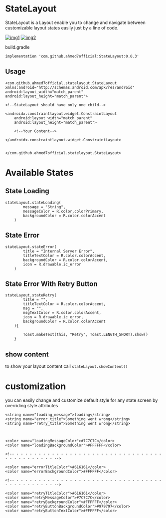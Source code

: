 StateLayout
===========

StateLayout is a Layout enable you to change and navigate between customizable layout states easily just by a line of code.



[![img1][1]][1]
[![img2][2]][2]



build.gradle


    implementation 'com.github.ahmed7official:StateLayout:0.0.3'


Usage
-------

    <com.github.ahmed7official.statelayout.StateLayout
    xmlns:android="http://schemas.android.com/apk/res/android"
    android:layout_width="match_parent"
    android:layout_height="match_parent">

    <!--StateLayout should have only one child-->
    
    <androidx.constraintlayout.widget.ConstraintLayout
        android:layout_width="match_parent"
        android:layout_height="match_parent">
        
        <!--Your Content-->
        
    </androidx.constraintlayout.widget.ConstraintLayout>
    
    
    </com.github.ahmed7official.statelayout.StateLayout>



Available States
================

State Loading
-------

    stateLayout.stateLoading(
            message = "String",
            messageColor = R.color.colorPrimary,
            backgroundColor = R.color.colorAccent
        )

State Error
-----

    stateLayout.stateError(
            title = "Internal Server Error",
            titleTextColor = R.color.colorAccent,
            backgroundColor = R.color.colorAccent,
            icon = R.drawable.ic_error
        )


State Error With Retry Button
-----------------------

    stateLayout.stateRetry(
            title = "",
            titleTextColor = R.color.colorAccent,
            msg = "",
            msgTextColor = R.color.colorAccent,
            icon = R.drawable.ic_error,
            backgroundColor = R.color.colorAccent
        ){

            Toast.makeText(this, "Retry", Toast.LENGTH_SHORT).show()
        }



show content
------------

to show your layout content call `stateLayout.showContent()`


customization
=============

you can easily change and customize default style for any state screen by overriding style attributes

    <string name="loading_message">loading</string>
    <string name="error_title">Something went wrong</string>
    <string name="retry_title">Something went wrong</string>



    <color name="loadingMessageColor">#7C7C7C</color>
    <color name="loadingBackgroundColor">#FFFFFF</color>

    <!-- - - - - - - - - - - - - - - - - - - - - - - - - - - - - - - - - - - - - - - - - - - - - -->

    <color name="errorTitleColor">#616161</color>
    <color name="errorBackgroundColor">#FFFFFF</color>

    <!-- - - - - - - - - - - - - - - - - - - - - - - - - - - - - - - - - - - - - - - - - - - - - -->

    <color name="retryTitleColor">#616161</color>
    <color name="retryMessageColor">#7C7C7C</color>
    <color name="retryBackgroundColor">#FFFFFF</color>
    <color name="retryButtonBackgroundColor">#979797</color>
    <color name="retryButtonTextColor">#FFFFFF</color>






  [1]: https://i.stack.imgur.com/0wmTe.jpg
  [2]: https://i.stack.imgur.com/ZkWC6.jpg
  [3]: https://i.stack.imgur.com/EXfWb.jpg
